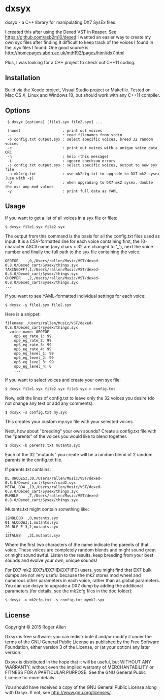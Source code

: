 # dxsyx

dxsyx - a C++ library for manipulating DX7 SysEx files.

I created this after using the Dexed VST in Reaper.  See https://github.com/asb2m10/dexed I wanted an easier way to create my own syx files after finding it difficult to keep track of the voices I found in the .syx files I found.  One good source is http://homepages.abdn.ac.uk/mth192/pages/html/dx7.html

Plus, I was looking for a C++ project to check out C++11 coding.

## Installation

Build via the Xcode project, Visual Studio project or Makefile. Tested on Mac OS X, Linux and Windows 10, but should work with any C++11 compiler.

## Options

     $ dxsyx [options] [file1.syx file2.syx] ...

     (none)                   : print out voices
     --                       : read filenames from stdin
     -b config.txt output.syx : select specific voices, breed 32 random voices
     -c                       : print out voices with a unique voice data CRC
     -h                       : help (this message)
     -i                       : ignore checksum errors
     -s config.txt output.syx : select specific voices, output to new syx file
     -u mk2cfg.txt            : use mk2cfg.txt to upgrade to DX7 mk2 sysex (use with -s)
     -U                       : when upgrading to DX7 mk2 sysex, double the osc amp mod values
     -y                       : print full data as YAML

## Usage

If you want to get a list of all voices in a syx file or files:

    $ dxsyx file1.syx file2.syx

The output from this command is the basis for all the config.txt files used as input.  It is a CSV-formatted line for each voice containing first, the 10-character ASCII name (any chars < 32 are changed to '_'), next the voice number and finally the full path to the syx file containing the voice.

    OEOEOE    ,0,/Users/rallen/Music/VST/dexed-0.8.0/Dexed_cart/Sysex/things.syx
    TAKINGOFF?,1,/Users/rallen/Music/VST/dexed-0.8.0/Dexed_cart/Sysex/things.syx
    CHOPPER   ,2,/Users/rallen/Music/VST/dexed-0.8.0/Dexed_cart/Sysex/things.syx
    ...

If you want to see YAML-formatted individual settings for each voice:

    $ dxysx -y file1.syx file2.syx

Here is a snippet:

    filename: /Users/rallen/Music/VST/dexed-0.8.0/Dexed_cart/Sysex/things.syx
      voice_name: OEOEOE
        op6_eg_rate_1: 99
        op6_eg_rate_2: 99
        op6_eg_rate_3: 99
        op6_eg_rate_4: 99
        op6_eg_level_1: 99
        op6_eg_level_2: 99
        op6_eg_level_3: 99
        op6_eg_level_4: 0
        ...

If you want to select voices and create your own syx file:

    $ dxsyx file1.syx file2.syx file3.syx > config.txt

Now, edit the lines of config.txt to leave only the 32 voices you desire (do not change any text or add any comments).

    $ dxsyx -s config.txt my.syx

This creates your custom my.syx file with your selected voices.

Next, how about "breeding" your own sounds?  Create a config.txt file with the "parents" of the voices you would like to blend together.

    $ dxsyx -b parents.txt mutants.syx

Each of the 32 "mutants" you create will be a random blend of 2 random parents in the config.txt file.

If parents.txt contains:

    DL RHODES3,30,/Users/rallen/Music/VST/dexed-0.8.0/Dexed_cart/Sysex/road2.syx
    METAL BOW ,19,/Users/rallen/Music/VST/dexed-0.8.0/Dexed_cart/Sysex/things.syx
    RUMBLE    ,7,/Users/rallen/Music/VST/dexed-0.8.0/Dexed_cart/Sysex/things.syx

Mutants.txt might contain something like:

    12MBLEBO  ,0,mutants.syx
    01 ALODOW3,1,mutants.syx
    20 BLE E 3,2,mutants.syx
    ...
    12TALEB   ,31,mutants.syx

Where the first two characters of the name indicate the parents of that voice.  These voices are completely random blends and might sound great or might sound awful.  Listen to the results, keep breeding from your best sounds and evolve your own, unique sounds!

For DX7 mk2 (DX7s/DX7IID/DX7IIFD) users, you might find that DX7 bulk dumps are not very useful because the mk2 stores mod wheel and numerous other parameters in each voice, rather than as global parameters. You can use dxsyx to upgrade a DX7 dump by adding the additional parameters (for details, see the mk2cfg files in the doc folder):

    $ dxsyx -u mk2cfg.txt -s config.txt mymk2.syx

## License

Copyright © 2015 Roger Allen

Dxsyx is free software: you can redistribute it and/or modify
it under the terms of the GNU General Public License as published by
the Free Software Foundation, either version 3 of the License, or
(at your option) any later version.

Dxsyx is distributed in the hope that it will be useful,
but WITHOUT ANY WARRANTY; without even the implied warranty of
MERCHANTABILITY or FITNESS FOR A PARTICULAR PURPOSE.  See the
GNU General Public License for more details.

You should have received a copy of the GNU General Public License
along with Dxsyx.  If not, see <http://www.gnu.org/licenses/>.
